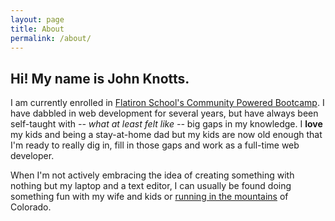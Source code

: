 ```yaml
---
layout: page
title: About
permalink: /about/
---
```


## Hi! My name is John Knotts.

I am currently enrolled in [Flatiron School's Community Powered Bootcamp](https://flatironschool.com/programs/online-community-bootcamp/). I have dabbled in web development for several years, but have always been self-taught with *-- what at least felt like --* big gaps in my knowledge. I **love** my kids and being a stay-at-home dad but my kids are now old enough that I'm ready to really dig in, fill in those gaps and work as a full-time web developer.

When I'm not actively embracing the idea of creating something with nothing but my laptop and a text editor, I can usually be found doing something fun with my wife and kids or [running in the mountains](http://www.jhnnyk.com/) of Colorado.
